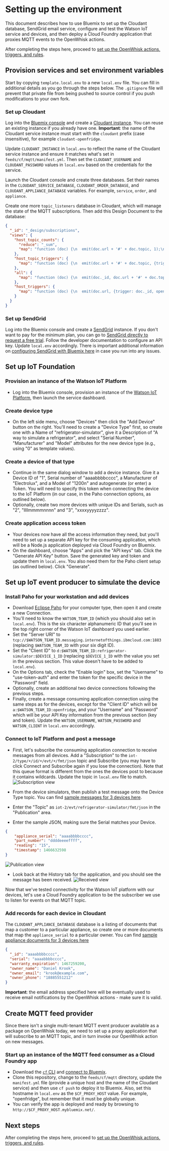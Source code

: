 # Setting up the environment
This document describes how to use Bluemix to set up the Cloudant database, SendGrid email service, configure and test the Watson IoT service and devices, and then deploy a Cloud Foundry application that proxies MQTT events to the OpenWhisk actions.

After completing the steps here, proceed to [set up the OpenWhisk actions, triggers, and rules](OPENWHISK.md).

## Provision services and set environment variables
Start by copying `template.local.env` to a new `local.env` file. You can fill in additional details as you go through the steps below. The `.gitignore` file will prevent that private file from being pushed to source control if you push modifications to your own fork.

### Set up Cloudant
Log into the [Bluemix console](https://console.ng.bluemix.net/) and create a [Cloudant instance](https://console.ng.bluemix.net/catalog/services/cloudant-nosql-db/?taxonomyNavigation=services). You can reuse an existing instance if you already have one.
**Important**: the name of the Cloudant service instance must start with the `cloudant` prefix (case insensitive), for example `cloudant-openfridge`.

Update `CLOUDANT_INSTANCE` in `local.env` to reflect the name of the Cloudant service instance and ensure it matches what's set in `feeds/cf/mqtt/manifest.yml`. Then set the `CLOUDANT_USERNAME` and `CLOUDANT_PASSWORD` values in `local.env` based on the credentials for the service.

Launch the Cloudant console and create three databases. Set their names in the `CLOUDANT_SERVICE_DATABASE`, `CLOUDANT_ORDER_DATABASE`, and `CLOUDANT_APPLIANCE_DATABASE` variables. For example, `service`, `order`, and `appliance`.

Create one more `topic_listeners` database in Cloudant, which will manage the state of the MQTT subscriptions. Then add this Design Document to the database:

```json
{
  "_id": "_design/subscriptions",
  "views": {
    "host_topic_counts": {
      "reduce": "_sum",
      "map": "function (doc) {\n  emit(doc.url + '#' + doc.topic, 1);\n}"
    },
    "host_topic_triggers": {
      "map": "function (doc) {\n  emit(doc.url + '#' + doc.topic, {trigger: doc._id, openWhiskUsername: doc.openWhiskUsername, openWhiskPassword: doc.openWhiskPassword});\n}"
    },
    "all": {
      "map": "function (doc) {\n  emit(doc._id, doc.url + '#' + doc.topic);\n}"
    },
    "host_triggers": {
      "map": "function (doc) {\n  emit(doc.url, {trigger: doc._id, openWhiskUsername: doc.openWhiskUsername, openWhiskPassword: doc.openWhiskPassword});\n}"
    }
  }
}
```

### Set up SendGrid
Log into the Bluemix console and create a [SendGrid](https://console.ng.bluemix.net/catalog/services/sendgrid/?taxonomyNavigation=services) instance. If you don't want to pay for the minimum plan, you can go to [SendGrid directly to request a free trial](http://sendgrid.com/). Follow the developer documentation to configure an API key. Update `local.env` accordingly. There is important additional information on [configuring SendGrid with Bluemix here](https://www.ibm.com/blogs/bluemix/2016/12/using-sendgrid-easy-sending-email/) in case you run into any issues.

## Set up IoT Foundation

### Provision an instance of the Watson IoT Platform
* Log into the Bluemix console, provision an instance of the [Watson IoT Platform](https://console.ng.bluemix.net/catalog/services/internet-of-things-platform/?taxonomyNavigation=services), then launch the service dashboard.

### Create device type
* On the left side menu, choose "Devices" then click the "Add Device" button on the right. You'll need to create a "Device Type" first, so create one with a Name of "refrigerator-simulator", give it a Description of "A way to simulate a refrigerator", and select "Serial Number", "Manufacturer" and "Model" attributes for the new device type (e.g., using "0" as template values).

### Create a device of that type
* Continue in the same dialog window to add a device instance. Give it a Device ID of "1", Serial number of "aaaabbbbcccc", a Manufacturer of "Electrolux", and a Model of "1200n" and autogenerate (or enter) a Token. You will need to specify this token when connecting the device to the IoT Platform (in our case, in the Paho connection options, as outlined below).
* Optionally, create two more devices with unique IDs and Serials, such as "2", "llllmmmmnnnn" and "3", "xxxxyyyyzzzz".

### Create application access token
* Your devices now have all the access information they need, but you'll need to set up a separate API key for the consuming application, which will be a Node.js application deployed via Cloud Foundry on Bluemix.
* On the dashboard, choose "Apps" and pick the "API keys" tab. Click the "Generate API Key" button. Save the generated key and token and update them in `local.env`. You also need them for the Paho client setup (as outlined below). Click "Generate".

## Set up IoT event producer to simulate the device

### Install Paho for your workstation and add devices
* Download [Eclipse Paho](http://www.eclipse.org/paho/clients/tool/) for your computer type, then open it and create a new Connection.
* You'll need to know the `WATSON_TEAM_ID` (which you should also set in `local.env`). This is the six character alphanumeric ID that you'll see in the top right corner of the Watson IoT dashboard you used earlier.
* Set the "Server URI" to `tcp://$WATSON_TEAM_ID.messaging.internetofthings.ibmcloud.com:1883` (replacing `$WATSON_TEAM_ID` with your six digit ID).
* Set the "Client ID" to `d:$WATSON_TEAM_ID:refrigerator-simulator:$DEVICE_1_ID` (replacing `$DEVICE_1_ID` with the value you set in the previous section. This value doesn't have to be added to `local.env`).
* On the Options tab, check the "Enable login" box, set the "Username" to "use-token-auth" and enter the token for the specific device in the "Password" field.
* Optionally, create an additional two device connections following the previous steps.
* Finally, create a message consuming application connection using the same steps as for the devices, except for the "Client ID" which will be `a:$WATSON_TEAM_ID:openfridge`, and your "Username" and "Password" which will be your API Key information from the previous section (key and token). Update the `WATSON_USERNAME`, `WATSON_PASSWORD` and `WATSON_CLIENT` in `local.env` accordingly.

### Connect to IoT Platform and post a message
* First, let's subscribe the consuming application connection to receive messages from all devices. Add a "Subscription" to the `iot-2/type/+/id/+/evt/+/fmt/json` topic and Subscribe (you may have to click Connect and Subscribe again if you lose the connection). Note that this queue format is different from the ones the devices post to because it contains wildcards. Update the topic in `local.env` file to match.
![Subscription view](subscribe.png)

* From the device simulators, then publish a test message onto the Device Type topic. You can find [sample messages for 3 devices here](sample-messages.txt).
* Enter the "Topic" as `iot-2/evt/refrigerator-simulator/fmt/json` in the "Publication" area.
* Enter the sample JSON, making sure the Serial matches your Device.
```json
{
    "appliance_serial": "aaaabbbbcccc",
    "part_number": "ddddeeeeffff",
    "reading": "15",
    "timestamp": 1466632598
}
```
![Publication view](publish.png)

* Look back at the History tab for the application, and you should see the message has been received.
![Received view](received.png)

Now that we've tested connectivity for the Watson IoT platform with our devices, let's use a Cloud Foundry application to be the subscriber we use to listen for events on that MQTT topic.

### Add records for each device in Cloudant
The `CLOUDANT_APPLIANCE_DATABASE` database is a listing of documents that map a customer to a particular appliance, so create one or more documents that map the `appliance_serial` to a particular owner. You can find [sample appliance documents for 3 devices here](sample-appliances.txt)

```json
{
  "_id": "aaaabbbbcccc",
  "serial": "aaaabbbbcccc",
  "warranty_expiration": 1467259200,
  "owner_name": "Daniel Krook",
  "owner_email": "krook@example.com",
  "owner_phone": "18885551212"
}
```
**Important**: the email address specified here will be eventually used to receive email notifications by the OpenWhisk actions - make sure it is valid.

## Create MQTT feed provider
Since there isn't a single multi-tenant MQTT event producer available as a package on OpenWhisk today, we need to set up a proxy application that will subscribe to an MQTT topic, and in turn invoke our OpenWhisk action on new messages.

### Start up an instance of the MQTT feed consumer as a Cloud Foundry app
* Download the [`cf` CLI](https://console.ng.bluemix.net/docs/cli/index.html#cli) and [connect to Bluemix](https://console.ng.bluemix.net/docs/cfapps/ee.html#ee_cf).
* Clone this repository, change to the `feeds/cf/mqtt` directory, update the `manifest.yml` file (provide a unique host and the name of the Cloudant service) and then use `cf push` to deploy it to Bluemix. Also, set this hostname in `local.env` as the `$CF_PROXY_HOST` value. For example, "openfridge", but remember that it must be globally unique.
* You can verify the app is deployed and ready by browsing to `http://$CF_PROXY_HOST.mybluemix.net/`.

## Next steps
After completing the steps here, proceed to [set up the OpenWhisk actions, triggers, and rules](OPENWHISK.md).
